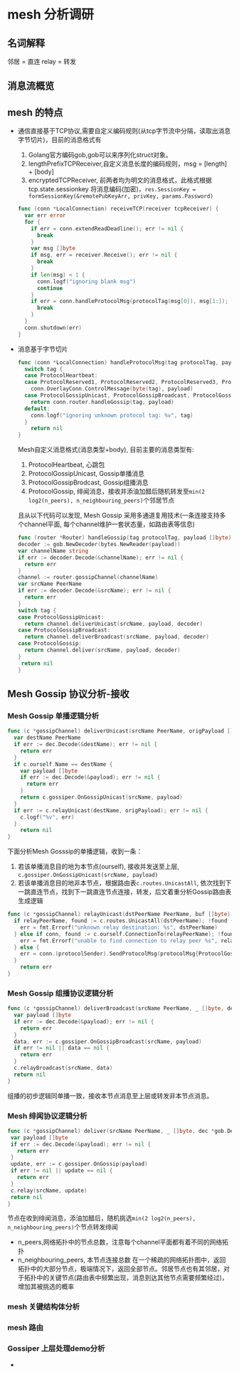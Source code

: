 # mesh 分析调研
## 名词解释
  邻居 = 直连
  relay = 转发
## 消息流概览
## mesh 的特点
- 通信直接基于TCP协议,需要自定义编码规则(从tcp字节流中分隔，读取出消息字节切片)，目前的消息格式有
  1. Golang官方编码gob,gob可以来序列化struct对象。
  2. lengthPrefixTCPReceiver,自定义消息长度的编码规则，msg = [length] + [body]
  3. encryptedTCPReceiver, 前两者均为明文的消息格式，此格式根据tcp.state.sessionkey 将消息编码(加密)，`res.SessionKey = formSessionKey(&remotePubKeyArr, privKey, params.Password)`
  ```go
  func (conn *LocalConnection) receiveTCP(receiver tcpReceiver) {
    var err error
    for {
      if err = conn.extendReadDeadline(); err != nil {
        break
      }
      var msg []byte
      if msg, err = receiver.Receive(); err != nil {
        break
      }
      if len(msg) < 1 {
        conn.logf("ignoring blank msg")
        continue
      }
      if err = conn.handleProtocolMsg(protocolTag(msg[0]), msg[1:]); err != nil {
        break
      }
    }
    conn.shutdown(err)
  }
  ```
- 消息基于字节切片
  ```go
  func (conn *LocalConnection) handleProtocolMsg(tag protocolTag, payload []byte) error {
    switch tag {
    case ProtocolHeartbeat:
    case ProtocolReserved1, ProtocolReserved2, ProtocolReserved3, ProtocolOverlayControlMsg:
      conn.OverlayConn.ControlMessage(byte(tag), payload)
    case ProtocolGossipUnicast, ProtocolGossipBroadcast, ProtocolGossip:
      return conn.router.handleGossip(tag, payload)
    default:
      conn.logf("ignoring unknown protocol tag: %v", tag)
    }
      return nil
  }
  ```
  
  Mesh自定义消息格式(消息类型+body), 目前主要的消息类型有:
  1. ProtocolHeartbeat, 心跳包
  1. ProtocolGossipUnicast, Gossip单播消息
  1. ProtocolGossipBrodcast, Gossip组播消息
  1. ProtocolGossip, 绯闻消息，接收并添油加醋后随机转发至`min(2 log2(n_peers), n_neighbouring_peers)`个邻居节点
  
  且从以下代码可以发现, Mesh Gossip 采用多通道复用技术(一条连接支持多个channel平面, 每个channel维护一套状态量，如路由表等信息)
    ```go
  func (router *Router) handleGossip(tag protocolTag, payload []byte) error {
    decoder := gob.NewDecoder(bytes.NewReader(payload))
    var channelName string
    if err := decoder.Decode(&channelName); err != nil {
      return err
    }
    channel := router.gossipChannel(channelName)
    var srcName PeerName
    if err := decoder.Decode(&srcName); err != nil {
      return err
    }
    switch tag {
    case ProtocolGossipUnicast:
      return channel.deliverUnicast(srcName, payload, decoder)
    case ProtocolGossipBroadcast:
      return channel.deliverBroadcast(srcName, payload, decoder)
    case ProtocolGossip:
      return channel.deliver(srcName, payload, decoder)
    }
     return nil
  }
  ```

## Mesh Gossip 协议分析-接收
### Mesh Gossip 单播逻辑分析
  ```go
  func (c *gossipChannel) deliverUnicast(srcName PeerName, origPayload []byte, dec *gob.Decoder) error {
    var destName PeerName
    if err := dec.Decode(&destName); err != nil {
      return err
    }
    if c.ourself.Name == destName {
      var payload []byte
      if err := dec.Decode(&payload); err != nil {
        return err
      }
      return c.gossiper.OnGossipUnicast(srcName, payload)
    }
    if err := c.relayUnicast(destName, origPayload); err != nil {
      c.logf("%v", err)
    }
      return nil
  }
  ```
  下面分析Mesh Gosssip的单播逻辑，收到一条：
  1. 若该单播消息目的地为本节点(ourself), 接收并发送至上层, `c.gossiper.OnGossipUnicast(srcName, payload)`
  2. 若该单播消息目的地非本节点，根据路由表`c.routes.UnicastAll`, 依次找到下一跳直连节点，找到下一跳直连节点连接，转发，后文着重分析Gossip路由表生成逻辑
  ```go
  func (c *gossipChannel) relayUnicast(dstPeerName PeerName, buf []byte) (err error) {
    if relayPeerName, found := c.routes.UnicastAll(dstPeerName); !found {
      err = fmt.Errorf("unknown relay destination: %s", dstPeerName)
    } else if conn, found := c.ourself.ConnectionTo(relayPeerName); !found {
      err = fmt.Errorf("unable to find connection to relay peer %s", relayPeerName)
    } else {
      err = conn.(protocolSender).SendProtocolMsg(protocolMsg{ProtocolGossipUnicast, buf})
    }
      return err
  }
  ```
### Mesh Gossip 组播协议逻辑分析
  ```go
  func (c *gossipChannel) deliverBroadcast(srcName PeerName, _ []byte, dec *gob.Decoder) error {
    var payload []byte
    if err := dec.Decode(&payload); err != nil {
      return err
    }
    data, err := c.gossiper.OnGossipBroadcast(srcName, payload)
    if err != nil || data == nil {
      return err
    }
    c.relayBroadcast(srcName, data)
    return nil
  }
  ```
  组播的初步逻辑同单播一致，接收本节点消息至上层或转发非本节点消息。
### Mesh 绯闻协议逻辑分析
   ```go
  func (c *gossipChannel) deliver(srcName PeerName, _ []byte, dec *gob.Decoder) error {
    var payload []byte
    if err := dec.Decode(&payload); err != nil {
      return err
    }
    update, err := c.gossiper.OnGossip(payload)
    if err != nil || update == nil {
      return err
    }
    c.relay(srcName, update)
    return nil
  }
  ```
  节点在收到绯闻消息，添油加醋后，随机挑选`min(2 log2(n_peers), n_neighbouring_peers)`个节点转发绯闻
  - n_peers,网络拓扑中的节点总数，注意每个channel平面都有着不同的网络拓扑
  - n_neighbouring_peers, 本节点连接总数
  在一个稀疏的网络拓扑图中，返回拓扑中的大部分节点，极端情况下，返回全部节点。邻居节点也有其邻居，对于拓扑中的关键节点(路由表中频繁出现，消息到达其他节点需要频繁经过)，增加其被挑选的概率
### mesh 关键结构体分析

### mesh 路由

### Gossiper 上层处理demo分析
  - 



  

